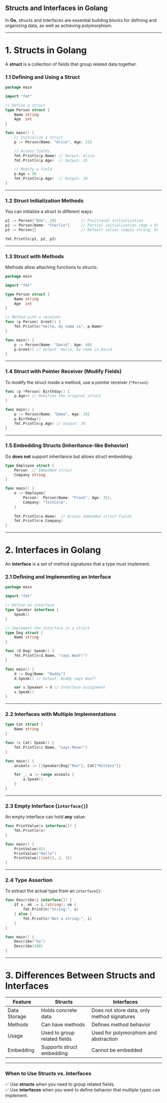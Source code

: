 ## **Structs and Interfaces in Golang**  

In **Go**, structs and interfaces are essential building blocks for defining and organizing data, as well as achieving polymorphism.

---

# **1. Structs in Golang**  
A **struct** is a collection of fields that group related data together.  

### **1.1 Defining and Using a Struct**
```go
package main

import "fmt"

// Define a struct
type Person struct {
    Name string
    Age  int
}

func main() {
    // Initialize a struct
    p := Person{Name: "Alice", Age: 25}

    // Access fields
    fmt.Println(p.Name) // Output: Alice
    fmt.Println(p.Age)  // Output: 25

    // Modify a field
    p.Age = 30
    fmt.Println(p.Age)  // Output: 30
}
```

---

### **1.2 Struct Initialization Methods**
You can initialize a struct in different ways:

```go
p1 := Person{"Bob", 20}           // Positional initialization
p2 := Person{Name: "Charlie"}     // Partial initialization (Age = 0)
p3 := Person{}                    // Default values (empty string, 0)

fmt.Println(p1, p2, p3)
```

---

### **1.3 Struct with Methods**
Methods allow attaching functions to structs:

```go
package main

import "fmt"

type Person struct {
    Name string
    Age  int
}

// Method with a receiver
func (p Person) Greet() {
    fmt.Println("Hello, my name is", p.Name)
}

func main() {
    p := Person{Name: "David", Age: 40}
    p.Greet() // Output: Hello, my name is David
}
```

---

### **1.4 Struct with Pointer Receiver (Modify Fields)**
To modify the struct inside a method, use a pointer receiver (`*Person`):

```go
func (p *Person) Birthday() {
    p.Age++ // Modifies the original struct
}

func main() {
    p := Person{Name: "Emma", Age: 29}
    p.Birthday()
    fmt.Println(p.Age) // Output: 30
}
```

---

### **1.5 Embedding Structs (Inheritance-like Behavior)**
Go **does not** support inheritance but allows struct embedding:

```go
type Employee struct {
    Person  // Embedded struct
    Company string
}

func main() {
    e := Employee{
        Person:  Person{Name: "Frank", Age: 35},
        Company: "TechCorp",
    }
    
    fmt.Println(e.Name)  // Access embedded struct fields
    fmt.Println(e.Company)
}
```

---

# **2. Interfaces in Golang**  
An **interface** is a set of method signatures that a type must implement.

### **2.1 Defining and Implementing an Interface**
```go
package main

import "fmt"

// Define an interface
type Speaker interface {
    Speak()
}

// Implement the interface in a struct
type Dog struct {
    Name string
}

func (d Dog) Speak() {
    fmt.Println(d.Name, "says Woof!")
}

func main() {
    d := Dog{Name: "Buddy"}
    d.Speak() // Output: Buddy says Woof!

    var s Speaker = d // Interface assignment
    s.Speak()
}
```

---

### **2.2 Interfaces with Multiple Implementations**
```go
type Cat struct {
    Name string
}

func (c Cat) Speak() {
    fmt.Println(c.Name, "says Meow!")
}

func main() {
    animals := []Speaker{Dog{"Rex"}, Cat{"Mittens"}}

    for _, a := range animals {
        a.Speak()
    }
}
```

---

### **2.3 Empty Interface (`interface{}`)**
An empty interface can hold **any** value:

```go
func PrintValue(v interface{}) {
    fmt.Println(v)
}

func main() {
    PrintValue(42)
    PrintValue("Hello")
    PrintValue([]int{1, 2, 3})
}
```

---

### **2.4 Type Assertion**
To extract the actual type from an `interface{}`:

```go
func Describe(i interface{}) {
    if v, ok := i.(string); ok {
        fmt.Println("String:", v)
    } else {
        fmt.Println("Not a string:", i)
    }
}

func main() {
    Describe("Go")
    Describe(100)
}
```

---

# **3. Differences Between Structs and Interfaces**
| Feature        | Structs                                      | Interfaces                                  |
|---------------|---------------------------------------------|---------------------------------------------|
| Data Storage  | Holds concrete data                         | Does not store data, only method signatures |
| Methods       | Can have methods                            | Defines method behavior                    |
| Usage         | Used to group related fields               | Used for polymorphism and abstraction      |
| Embedding     | Supports struct embedding                  | Cannot be embedded                         |

---

### **When to Use Structs vs. Interfaces**
✅ Use **structs** when you need to group related fields.  
✅ Use **interfaces** when you want to define behavior that multiple types can implement.  